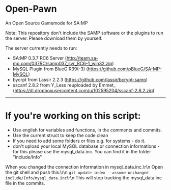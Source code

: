 # Open-Pawn
An Open Source Gamemode for SA:MP

Note: This repository don't include the SAMP software or the plugins to run the server.
Please download them by yourself.


The server currently needs to run:

* SA:MP 0.3.7 RC6 Server (http://team.sa-mp.com/037RC/samp037_svr_RC6-1_win32.zip)
* MySQL Plugin from BlueG R39(-3) (https://github.com/pBlueG/SA-MP-MySQL)
* bycrpt from Lassir 2.2.3 (https://github.com/lassir/bcrypt-samp)
* sscanf 2.8.2 from Y_Less reuploaded by Emmet_ (https://dl.dropboxusercontent.com/u/102595204/sscanf-2.8.2.zip)

-------------------------------------------------------------------------------------------------------------------------

# If you're working on this script:

* Use english for variables and functions, in the comments and commits.
* Use the current struct to keep the code clean
* If you need to add some folders or files e.g. for systems - do it.
* don't upload your local MySQL database or connection informations - for this please use the mysql_data.inc.
You can find it in the folder "include/Info"

When you changed the connection information in mysql_data.inc.\r\n
Open the git shell and push this:\r\n
`git update-index --assume-unchanged include/Info/mysql_data.inc`\r\n
This will stop tracking the mysql_data.inc file in the commits.
